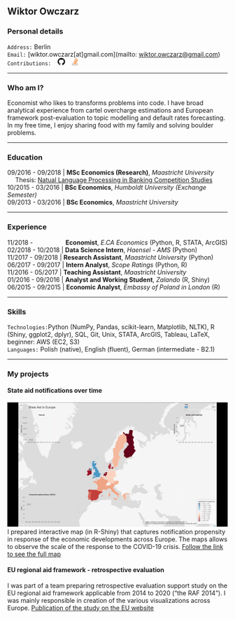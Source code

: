 ## Wiktor Owczarz

### Personal details

`Address:` Berlin  
`Email:` [wiktor.owczarz[at]gmail.com](mailto: wiktor.owczarz@gmail.com)  
`Contributions:` &ensp; [<img src="./images/GitHub-Mark-32px.png" height="17">](https://github.com/ln-P) &ensp; [<img src="./images/so-image.png" height="17">](https://stackoverflow.com/users/5856119/an-economist?tab=profile)  


___

### Who am I?

Economist who likes to transforms problems into code. I have broad analytical experience from cartel overcharge estimations and European framework post-evaluation to topic modelling and default rates forecasting. In my free time, I enjoy sharing food with my family and solving boulder problems.

___

### Education  

09/2016 - 09/2018 | **MSc Economics (Research)**, *Maastricht University*  
 &emsp;  Thesis: [Natual Language Processing in Banking Competition Studies](https://github.com/ln-P/MasterThesis)  
10/2015 - 03/2016 | **BSc Economics**, *Humboldt University (Exchange Semester)*  
09/2013 - 03/2016 | **BSc Economics**, *Maastricht University*  

___

### Experience 

11/2018 - &nbsp;&nbsp;&nbsp;&nbsp;&nbsp;&nbsp;&nbsp;&nbsp;&nbsp;&nbsp;&nbsp;&nbsp;&nbsp;&nbsp;&nbsp;&nbsp;&nbsp;   **Economist**, *E.CA Economics* (Python, R, STATA, ArcGIS)  
02/2018 - 10/2018 | **Data Science Intern**, *Haensel - AMS* (Python)  
11/2017 - 09/2018 | **Research Assistant**, *Maastricht University* (Python)  
06/2017 - 09/2017 | **Intern Analyst**, *Scope Ratings* (Python, R)  
11/2016 - 05/2017 | **Teaching Assistant**, *Maastricht University*  
01/2016 - 09/2016 | **Analyst and Working Student**, *Zalando* (R, Shiny)  
06/2015 - 09/2015 | **Economic Analyst**, *Embassy of Poland in London* (R)  

___

### Skills
`Technologies:`Python (NumPy, Pandas, scikit-learn, Matplotlib, NLTK), R (Shiny, ggplot2,
dplyr), SQL, Git, Unix, STATA, ArcGIS, Tableau, LaTeX, beginner: AWS (EC2, S3)  
`Languages:` Polish (native), English (fluent), German (intermediate - B2.1)  

___

### My projects

#### State aid notifications over time
![aid_map](./map.gif) 
I prepared interactive map (in R-Shiny) that captures notification propensity in response of the economic developments across Europe. The maps allows to observe the scale of the response to the COVID-19 crisis. [Follow the link to see the full map](./map.gif) 

#### EU regional aid framework - retrospective evaluation
I was part of a team preparing retrospective evaluation support study on the EU regional aid framework applicable from 2014 to 2020 (“the RAF 2014”). I was mainly responsible in creation of the various visualizations across Europe. [Publication of the study on the EU website](https://op.europa.eu/en/publication-detail/-/publication/4c143fec-6281-11ea-b735-01aa75ed71a1/language-en/format-PDF/source-121845138) 



